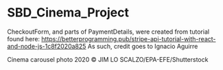 # SBD_Cinema_Project

CheckoutForm, and parts of PaymentDetails, were created from tutorial found here: https://betterprogramming.pub/stripe-api-tutorial-with-react-and-node-js-1c8f2020a825
As such, credit goes to Ignacio Aguirre

Cinema carousel photo 2020 © JIM LO SCALZO/EPA-EFE/Shutterstock 
